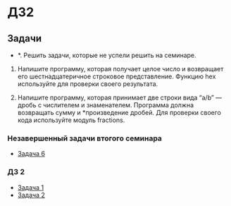 # ДЗ2

## Задачи

- *. Решить задачи, которые не успели решить на семинаре.

1. Напишите программу, которая получает целое число и возвращает его шестнадцатеричное строковое представление.  Функцию hex используйте для проверки своего результата.

2. Напишите программу, которая принимает две строки вида “a/b” — дробь с числителем и знаменателем. Программа должна возвращать сумму и *произведение дробей. Для проверки своего кода используйте модуль fractions.

### Незавершенный задачи втогого семинара

- [Задача 6](https://github.com/Let0Pda/Python_next/blob/main/Seminars/Seminar2/task006.py)

### ДЗ 2

- [Задача 1](https://github.com/Let0Pda/Python_next/blob/main/Homework/DZ2/DZ2_01.py)
- [Задача 2](https://github.com/Let0Pda/Python_next/blob/main/Homework/DZ2/DZ2_02.py)
